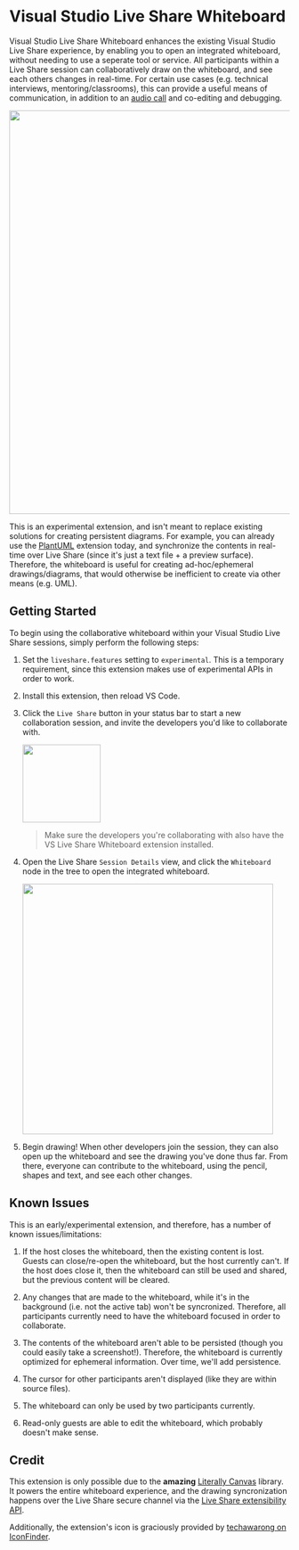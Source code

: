 # Visual Studio Live Share Whiteboard

Visual Studio Live Share Whiteboard enhances the existing Visual Studio Live Share experience, by enabling you to open an integrated whiteboard, without needing to use a seperate tool or service. All participants within a Live Share session can collaboratively draw on the whiteboard, and see each others changes in real-time. For certain use cases (e.g. technical interviews, mentoring/classrooms), this can provide a useful means of communication, in addition to an [audio call](https://aka.ms/vsls-audio) and co-editing and debugging.

<img width="725px" src="https://user-images.githubusercontent.com/116461/50567457-dddaba00-0cf9-11e9-840b-1b0a984d5ad9.gif" />

This is an experimental extension, and isn't meant to replace existing solutions for creating persistent diagrams. For example, you can already use the [PlantUML](https://marketplace.visualstudio.com/items?itemName=jebbs.plantuml) extension today, and synchronize the contents in real-time over Live Share (since it's just a text file + a preview surface). Therefore, the whiteboard is useful for creating ad-hoc/ephemeral drawings/diagrams, that would otherwise be inefficient to create via other means (e.g. UML).

## Getting Started

To begin using the collaborative whiteboard within your Visual Studio Live Share sessions, simply perform the following steps:

1. Set the `liveshare.features` setting to `experimental`. This is a temporary requirement, since this extension makes use of experimental APIs in order to work.

1. Install this extension, then reload VS Code.

1. Click the `Live Share` button in your status bar to start a new collaboration session, and invite the developers you'd like to collaborate with.

    <img src="https://aka.ms/vsls/quickstart/share" width="140px" />

    > Make sure the developers you're collaborating with also have the VS Live Share Whiteboard extension installed.

1. Open the Live Share `Session Details` view, and click the `Whiteboard` node in the tree to open the integrated whiteboard. 

    <img width="450px" src="https://user-images.githubusercontent.com/116461/50552633-23d94480-0c4c-11e9-8a54-a61d3a5762d5.png" />

1. Begin drawing! When other developers join the session, they can also open up the whiteboard and see the drawing you've done thus far. From there, everyone can contribute to the whiteboard, using the pencil, shapes and text, and see each other changes.

## Known Issues

This is an early/experimental extension, and therefore, has a number of known issues/limitations:

1. If the host closes the whiteboard, then the existing content is lost. Guests can close/re-open the whiteboard, but the host currently can't. If the host does close it, then the whiteboard can still be used and shared, but the previous content will be cleared. 

1. Any changes that are made to the whiteboard, while it's in the background (i.e. not the active tab) won't be syncronized. Therefore, all participants currently need to have the whiteboard focused in order to collaborate.

1. The contents of the whiteboard aren't able to be persisted (though you could easily take a screenshot!). Therefore, the whiteboard is currently optimized for ephemeral information. Over time, we'll add persistence.

1. The cursor for other participants aren't displayed (like they are within source files).

1. The whiteboard can only be used by two participants currently.

1. Read-only guests are able to edit the whiteboard, which probably doesn't make sense.

## Credit

This extension is only possible due to the **amazing** [Literally Canvas](http://literallycanvas.com/) library. It powers the entire whiteboard experience, and the drawing syncronization happens over the Live Share secure channel via the [Live Share extensibility API](https://npmjs.com/vsls).

Additionally, the extension's icon is graciously provided by [techawarong on IconFinder](https://www.iconfinder.com/techawarong).